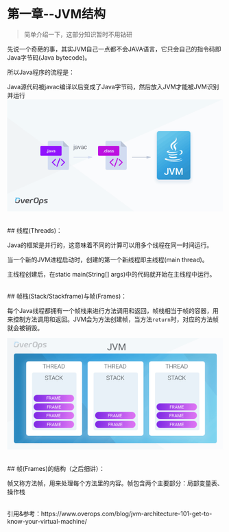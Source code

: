 # 第一章--JVM结构

> 简单介绍一下，这部分知识暂时不用钻研

先说一个奇葩的事，其实JVM自己一点都不会JAVA语言，它只会自己的指令码即Java字节码(Java bytecode)。

所以Java程序的流程是：

Java源代码被javac编译以后变成了Java字节码，然后放入JVM才能被JVM识别并运行![Java运行流程](第一章img/Java运行流程.png)

<br/>
## 线程(Threads)：

Java的框架是并行的，这意味着不同的计算可以用多个线程在同一时间运行。

当一个新的JVM进程启动时，创建的第一个新线程即主线程(main thread)。

主线程创建后，在static main(String[] args)中的代码就开始在主线程中运行。

<br/>
## 帧栈(Stack/Stackframe)与帧(Frames)：

每个Java线程都拥有一个帧栈来进行方法调用和返回，帧栈相当于帧的容器，用来控制方法调用和返回。JVM会为方法创建帧，当方法`return`时，对应的方法帧就会被销毁。

![JVM结构](第一章img/JVM结构.png)

<br/>
## 帧(Frames)的结构（之后细讲）：

帧又称方法帧，用来处理每个方法里的内容。帧包含两个主要部分：局部变量表、操作栈

<br/>
引用&参考：https://www.overops.com/blog/jvm-architecture-101-get-to-know-your-virtual-machine/


